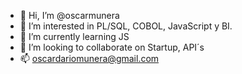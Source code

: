 - 👋 Hi, I’m @oscarmunera
- 👀 I’m interested in PL/SQL, COBOL, JavaScript y BI.
- 🌱 I’m currently learning JS
- 💞️ I’m looking to collaborate on Startup, API´s
- 📫 oscardariomunera@gmail.com

<!---
oscarmunera/oscarmunera is a ✨ special ✨ repository because its `README.md` (this file) appears on your GitHub profile.
You can click the Preview link to take a look at your changes.
--->
